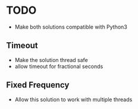 # TODO

* Make both solutions compatible with Python3

## Timeout

* Make the solution thread safe
* allow timeout for fractional seconds

## Fixed Frequency

* Allow this solution to work with multiple threads

